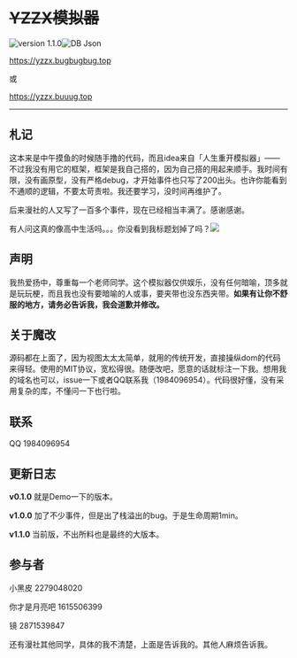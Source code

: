 # ~~YZZX模拟器~~

<div style="display:flex;flex-direction: row;">
<img src="https://img.shields.io/badge/version-v1.1.0-green" alt="version 1.1.0">
<img src="https://img.shields.io/badge/DB-Json-yellow" alt="DB Json">
</div>

https://yzzx.bugbugbug.top

或

https://yzzx.buuug.top

---

## 札记
这本来是中午摸鱼的时候随手撸的代码，而且idea来自「人生重开模拟器」——不过我没有用它的框架，框架是我自己搭的，因为自己搭的用起来顺手。我时间有限，没有画原型，没有严格debug，才开始事件也只写了200出头。也许你能看到不通顺的逻辑，不要太苛责啦。我还要学习，没时间再维护了。

后来漫社的人又写了一百多个事件，现在已经相当丰满了。感谢感谢。

有人问这真的像高中生活吗。。。你没看到我标题划掉了吗？<img src="https://tb2.bdstatic.com/tb/editor/images/face/i_f25.png?t=20140803">

## 声明
我热爱扬中，尊重每一个老师同学。这个模拟器仅供娱乐，没有任何暗喻，顶多就是玩玩梗，而且我也没有要暗喻的人或事，要夹带也没东西夹带。**如果有让你不舒服的地方，请务必告诉我，我会道歉并修改。**

## 关于魔改
源码都在上面了，因为视图太太太简单，就用的传统开发，直接操纵dom的代码来得轻。使用的MIT协议，宽松得很。随便改吧，愿意的话就标注一下我。想用我的域名也可以，issue一下或者QQ联系我（1984096954）。代码很好懂，没有采用复杂的库，不懂问一下也行啦。

## 联系
QQ 1984096954

## 更新日志
**v0.1.0**
就是Demo一下的版本。

**v1.0.0**
加了不少事件，但是出了栈溢出的bug。于是生命周期1min。

**v1.1.0**
当前版，不出所料也是最终的大版本。

## 参与者
小黑皮 2279048020

你才是月亮吧 1615506399

镜 2871539847

还有漫社其他同学，具体的我不清楚，上面是告诉我的。其他人麻烦告诉我。
